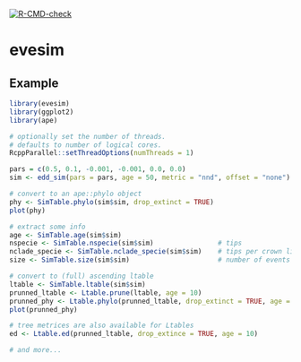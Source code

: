 <!-- badges: start -->
[![R-CMD-check](https://github.com/HHildenbrandt/evesim/actions/workflows/R-CMD-check.yaml/badge.svg)](https://github.com/HHildenbrandt/evesim/actions/workflows/R-CMD-check.yaml)
<!-- badges: end -->

# evesim

## Example

```R
library(evesim)
library(ggplot2)
library(ape)

# optionally set the number of threads.
# defaults to number of logical cores.
RcppParallel::setThreadOptions(numThreads = 1)

pars = c(0.5, 0.1, -0.001, -0.001, 0.0, 0.0)
sim <- edd_sim(pars = pars, age = 50, metric = "nnd", offset = "none")

# convert to an ape::phylo object
phy <- SimTable.phylo(sim$sim, drop_extinct = TRUE)
plot(phy)

# extract some info
age <- SimTable.age(sim$sim)
nspecie <- SimTable.nspecie(sim$sim)                # tips
nclade_specie <- SimTable.nclade_specie(sim$sim)    # tips per crown lineage
size <- SimTable.size(sim$sim)                      # number of events in simulation

# convert to (full) ascending ltable
ltable <- SimTable.ltable(sim$sim)
prunned_ltable <- Ltable.prune(ltable, age = 10)
prunned_phy <- Ltable.phylo(prunned_ltable, drop_extinct = TRUE, age = 10)
plot(prunned_phy)

# tree metrices are also available for Ltables
ed <- Ltable.ed(prunned_ltable, drop_extince = TRUE, age = 10)

# and more...
```
